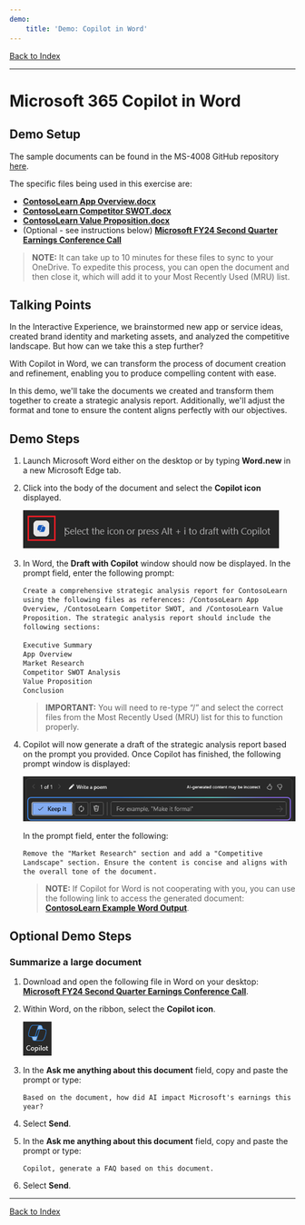 ```yaml
---
demo:
    title: 'Demo: Copilot in Word'
---
```


[Back to Index](https://microsoftlearning.github.io/MS-4008-Microsoft-365-Copilot-Interactive-Experience-for-Executives/)

---

# Microsoft 365 Copilot in Word

## Demo Setup

The sample documents can be found in the MS-4008 GitHub repository [here](https://github.com/MicrosoftLearning/MS-4008-Microsoft-365-Copilot-Interactive-Experience-for-Executives/tree/master/ResourceFiles).

The specific files being used in this exercise are:

- [**ContosoLearn App Overview.docx**](https://github.com/MicrosoftLearning/MS-4008-Microsoft-365-Copilot-Interactive-Experience-for-Executives/raw/master/ResourceFiles/ContosoLearn%20App%20Overview.docx)
- [**ContosoLearn Competitor SWOT.docx**](https://github.com/MicrosoftLearning/MS-4008-Microsoft-365-Copilot-Interactive-Experience-for-Executives/raw/master/ResourceFiles/ContosoLearn%20Competitor%20SWOT.docx)
- [**ContosoLearn Value Proposition.docx**](https://github.com/MicrosoftLearning/MS-4008-Microsoft-365-Copilot-Interactive-Experience-for-Executives/raw/master/ResourceFiles/ContosoLearn%20Value%20Proposition.docx)
- (Optional - see instructions below) [**Microsoft FY24 Second Quarter Earnings Conference Call**](https://github.com/MicrosoftLearning/MS-4008-Microsoft-365-Copilot-Interactive-Experience-for-Executives/raw/master/ResourceFiles/Microsoft_FY24_Second_Quarter_Earnings_Conference_Call.docx)

> **NOTE:**  It can take up to 10 minutes for these files to sync to your OneDrive. To expedite this process, you can open the document and then close it, which will add it to your Most Recently Used (MRU) list.

## Talking Points

In the Interactive Experience, we brainstormed new app or service ideas, created brand identity and marketing assets, and analyzed the competitive landscape. But how can we take this a step further?

With Copilot in Word, we can transform the process of document creation and refinement, enabling you to produce compelling content with ease.

In this demo, we'll take the documents we created and transform them together to create a strategic analysis report. Additionally, we'll adjust the format and tone to ensure the content aligns perfectly with our objectives.

## Demo Steps

1. Launch Microsoft Word either on the desktop or by typing **Word.new** in a new Microsoft Edge tab.
1. Click into the body of the document and select the **Copilot icon** displayed.

    ![Screenshot showing the draft with Copilot icon.](../Demos/Media/draft_with_copilot_icon.png)

1. In Word, the **Draft with Copilot** window should now be displayed. In the prompt field, enter the following prompt:

    ```text
    Create a comprehensive strategic analysis report for ContosoLearn using the following files as references: /ContosoLearn App Overview, /ContosoLearn Competitor SWOT, and /ContosoLearn Value Proposition. The strategic analysis report should include the following sections:
        
    Executive Summary
    App Overview
    Market Research
    Competitor SWOT Analysis
    Value Proposition
    Conclusion
    ```

    > **IMPORTANT:**  You will need to re-type “/” and select the correct files from the Most Recently Used (MRU) list for this to function properly.

1. Copilot will now generate a draft of the strategic analysis report based on the prompt you provided. Once Copilot has finished, the following prompt window is displayed:

    ![Screenshot showing keep it in Copilot.](../Demos/Media/keep_it_or_modify.png)

    In the prompt field, enter the following:

    ```text
    Remove the "Market Research" section and add a "Competitive Landscape" section. Ensure the content is concise and aligns with the overall tone of the document.
    ```

    > **NOTE:** If Copilot for Word is not cooperating with you, you can use the following link to access the generated document: [**ContosoLearn Example Word Output**](https://github.com/MicrosoftLearning/MS-4008-Microsoft-365-Copilot-Interactive-Experience-for-Executives/raw/master/ResourceFiles/ContosoLearn%20Example%20Word%20Output%20(not%20to%20be%20used).docx).

## Optional Demo Steps

### Summarize a large document

1. Download and open the following file in Word on your desktop: [**Microsoft FY24 Second Quarter Earnings Conference Call**](https://github.com/MicrosoftLearning/MS-4008-Microsoft-365-Copilot-Interactive-Experience-for-Executives/raw/master/ResourceFiles/Microsoft_FY24_Second_Quarter_Earnings_Conference_Call.docx).
1. Within Word, on the ribbon, select the **Copilot icon**.

    ![Screenshot showing keep it in Copilot.](../Demos/Media/copilot_icon.png)

1. In the **Ask me anything about this document** field, copy and paste the prompt or type:

    ```text
    Based on the document, how did AI impact Microsoft's earnings this year?
    ```

1. Select **Send**.  
1. In the **Ask me anything about this document** field, copy and paste the prompt or type:

    ```text
    Copilot, generate a FAQ based on this document.
    ```

1. Select **Send**.

---

[Back to Index](https://microsoftlearning.github.io/MS-4008-Microsoft-365-Copilot-Interactive-Experience-for-Executives/)
